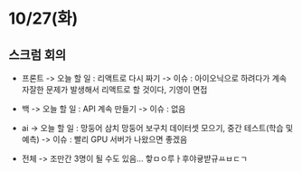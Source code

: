 # 10/27(화)
## 스크럼 회의
 - 프론트
	-> 오늘 할 일 : 리액트로 다시 짜기
	-> 이슈 : 아이오닉으로 하려다가 계속 자잘한 문제가 발생해서 리액트로 할 것이다, 기영이 면접 

 - 백
	-> 오늘 할 일 : API 계속 만들기
	-> 이슈 : 없음
 - ai
	-> 오늘 할 일 : 망둥어 삼치 망둥어 보구치 데이터셋 모으기, 중간 테스트(학습 및 예측)
	-> 이슈 : 빨리 GPU 서버가 나왔으면 좋겠음
 - 전체
	-> 조만간 3명이 될 수도 있음... 핳ㅁㅇ루ㅏ후야귷뱓규ㅛㅂㄷㄱ

